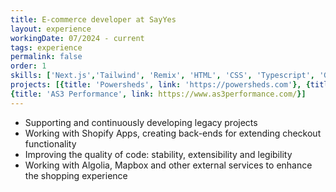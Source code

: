 ```yaml
---
title: E-commerce developer at SayYes
layout: experience
workingDate: 07/2024 - current
tags: experience
permalink: false
order: 1
skills: ['Next.js','Tailwind', 'Remix', 'HTML', 'CSS', 'Typescript', 'GraphQL', 'GROQ', 'Sanity', 'Shopify', 'Vitest', 'Liquid', 'Mapbox', 'Algolia']
projects: [{title: 'Powersheds', link: 'https://powersheds.com'}, {title: 'eStar', link: 'https://estar.ltd'}, 
{title: 'AS3 Performance', link: https://www.as3performance.com/}]
---
```


- Supporting and continuously developing legacy projects
- Working with Shopify Apps, creating back-ends for extending checkout functionality
- Improving the quality of code: stability, extensibility and legibility
- Working with Algolia, Mapbox and other external services to enhance the shopping experience
